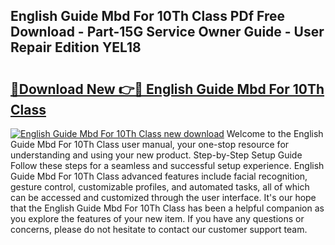 ## English Guide Mbd For 10Th Class PDf Free Download - Part-15G Service Owner Guide - User Repair Edition YEL18

# <h2><a href="http://bc68846.oget.top/?id=English+Guide+Mbd+For+10Th+Class">🔗Download New 👉🔴 English Guide Mbd For 10Th Class</a></h2>

[![English Guide Mbd For 10Th Class new download](https://i.imgur.com/5g1atiW.png)](http://bc68846.oget.top/?id=English+Guide+Mbd+For+10Th+Class)
Welcome to the English Guide Mbd For 10Th Class user manual, your one-stop resource for understanding and using your new product. Step-by-Step Setup Guide Follow these steps for a seamless and successful setup experience. English Guide Mbd For 10Th Class advanced features include facial recognition, gesture control, customizable profiles, and automated tasks, all of which can be accessed and customized through the user interface. It's our hope that the English Guide Mbd For 10Th Class has been a helpful companion as you explore the features of your new item. If you have any questions or concerns, please do not hesitate to contact our customer support team.
